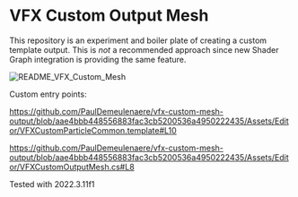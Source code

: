 # VFX Custom Output Mesh

This repository is an experiment and boiler plate of creating a custom template output. This is *not* a recommended approach since new Shader Graph integration is providing the same feature.

![README_VFX_Custom_Mesh](README_VFX_Custom_Mesh.gif)

Custom entry points:

https://github.com/PaulDemeulenaere/vfx-custom-mesh-output/blob/aae4bbb448556883fac3cb5200536a4950222435/Assets/Editor/VFXCustomParticleCommon.template#L10

https://github.com/PaulDemeulenaere/vfx-custom-mesh-output/blob/aae4bbb448556883fac3cb5200536a4950222435/Assets/Editor/VFXCustomOutputMesh.cs#L8

Tested with 2022.3.11f1
